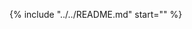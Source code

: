 <!-- markdownlint-disable MD041 MD053 -->
[cli-doc]: cli.md
[changelog-link]: changelog.md

{%
    include "../../README.md"
    start="<!-- start -->"
%}
